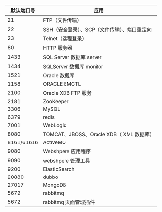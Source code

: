 
| 默认端口号 | 应用 |
| - | - |
| 21 | FTP（文件传输） |
| 22 | SSH（安全登录）、SCP（文件传输）、端口重定向 |
| 23 | Telnet（远程登录） |
| 80 | HTTP 服务器 |
| 1433 | SQL Server 数据库 server |
| 1434 | SQLServer 数据库 monitor |
| 1521 | Oracle 数据库 |
| 1158 | ORACLE EMCTL |
| 2100 | Oracle XDB FTP 服务 |
| 2181 | ZooKeeper |
| 3306 | MySQL |
| 6379 | redis |
| 7001 | WebLogic |
| 8080 | TOMCAT、JBOSS、Oracle XDB（ XML 数据库） |
| 8161/61616 | ActiveMQ |
| 9080 | Webshpere 应用程序 |
| 9090 | webshpere 管理工具 |
| 9200 | ElasticSearch |
| 20880 | dubbo |
| 27017 | MongoDB |
| 5672 | rabbitmq |
| 5672 | rabbitmq 页面管理插件 |
